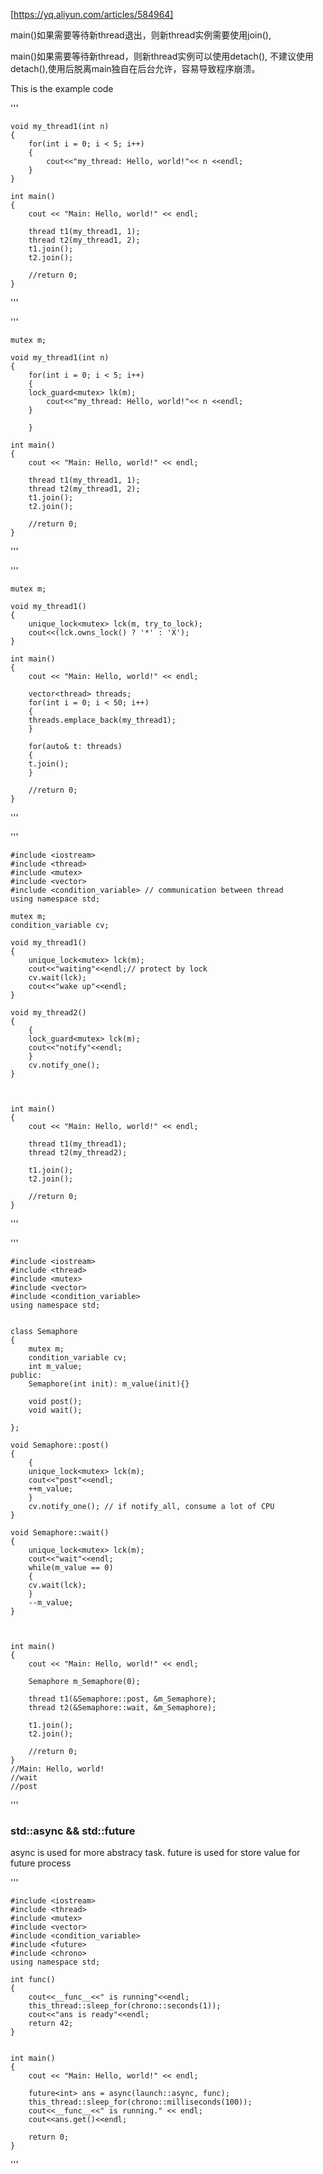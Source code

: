 [https://yq.aliyun.com/articles/584964]

main()如果需要等待新thread退出，则新thread实例需要使用join(),

main()如果需要等待新thread，则新thread实例可以使用detach(), 不建议使用detach(),使用后脱离main独自在后台允许，容易导致程序崩溃。

This is the example code

'''

	void my_thread1(int n)
	{
	    for(int i = 0; i < 5; i++)
	    {
		    cout<<"my_thread: Hello, world!"<< n <<endl;
	    }
	}

	int main()
	{
	    cout << "Main: Hello, world!" << endl;

		thread t1(my_thread1, 1);
		thread t2(my_thread1, 2);
		t1.join();
		t2.join();

	    //return 0;
	}

'''




'''

	mutex m;

	void my_thread1(int n)
	{
	    for(int i = 0; i < 5; i++)
	    {
		lock_guard<mutex> lk(m);
		    cout<<"my_thread: Hello, world!"<< n <<endl;
	    }

	    }

	int main()
	{
	    cout << "Main: Hello, world!" << endl;

		thread t1(my_thread1, 1);
		thread t2(my_thread1, 2);
		t1.join();
		t2.join();

	    //return 0;
	}
'''

'''

	mutex m;

	void my_thread1()
	{
	    unique_lock<mutex> lck(m, try_to_lock);
	    cout<<(lck.owns_lock() ? '*' : 'X');
	}

	int main()
	{
	    cout << "Main: Hello, world!" << endl;

	    vector<thread> threads;
	    for(int i = 0; i < 50; i++)
	    {
		threads.emplace_back(my_thread1);
	    }

	    for(auto& t: threads)
	    {
		t.join();
	    }

	    //return 0;
	}
'''


'''

	#include <iostream>
	#include <thread>
	#include <mutex>
	#include <vector>
	#include <condition_variable> // communication between thread
	using namespace std;

	mutex m;
	condition_variable cv;

	void my_thread1()
	{
	    unique_lock<mutex> lck(m);
	    cout<<"waiting"<<endl;// protect by lock
	    cv.wait(lck);
	    cout<<"wake up"<<endl;
	}

	void my_thread2()
	{
	    {
		lock_guard<mutex> lck(m);
		cout<<"notify"<<endl;
	    }
	    cv.notify_one();
	}



	int main()
	{
	    cout << "Main: Hello, world!" << endl;

	    thread t1(my_thread1);
	    thread t2(my_thread2);

	    t1.join();
	    t2.join();

	    //return 0;
	}
'''


'''

	#include <iostream>
	#include <thread>
	#include <mutex>
	#include <vector>
	#include <condition_variable>
	using namespace std;


	class Semaphore
	{
	    mutex m;
	    condition_variable cv;
	    int m_value;
	public:
	    Semaphore(int init): m_value(init){}

	    void post();
	    void wait();

	};

	void Semaphore::post()
	{
	    {
		unique_lock<mutex> lck(m);
		cout<<"post"<<endl;
		++m_value;
	    }
	    cv.notify_one(); // if notify_all, consume a lot of CPU
	}

	void Semaphore::wait()
	{
	    unique_lock<mutex> lck(m);
	    cout<<"wait"<<endl;
	    while(m_value == 0)
	    {
		cv.wait(lck);
	    }
	    --m_value;
	}



	int main()
	{
	    cout << "Main: Hello, world!" << endl;

		Semaphore m_Semaphore(0);

	    thread t1(&Semaphore::post, &m_Semaphore);
	    thread t2(&Semaphore::wait, &m_Semaphore);

	    t1.join();
	    t2.join();

	    //return 0;
	}
	//Main: Hello, world!
	//wait
	//post

'''

### std::async && std::future
async is used for more abstracy task. future is used for store value for future process

'''

	#include <iostream>
	#include <thread>
	#include <mutex>
	#include <vector>
	#include <condition_variable>
	#include <future>
	#include <chrono>
	using namespace std;

	int func()
	{
	    cout<<__func__<<" is running"<<endl;
	    this_thread::sleep_for(chrono::seconds(1));
	    cout<<"ans is ready"<<endl;
	    return 42;
	}


	int main()
	{
	    cout << "Main: Hello, world!" << endl;

	    future<int> ans = async(launch::async, func);
	    this_thread::sleep_for(chrono::milliseconds(100));
	    cout<<__func__<<" is running." << endl;
	    cout<<ans.get()<<endl;

	    return 0;
	}

'''
